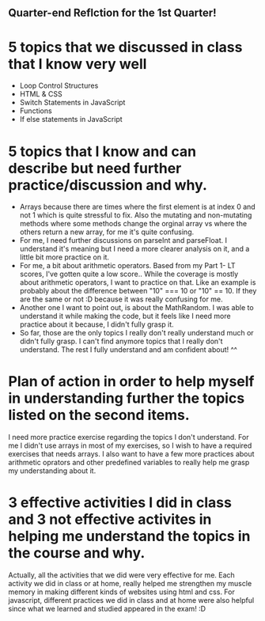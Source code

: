 ## Quarter-end Reflction for the 1st Quarter!

#  5 topics that we discussed in class that I know very well
* Loop Control Structures 
* HTML & CSS
* Switch Statements in JavaScript
* Functions
* If else statements in JavaScript

# 5 topics that I know and can describe but need further practice/discussion and why.
* Arrays because there are times where the first element is at index 0 and not 1 which is quite stressful to fix. Also the mutating and non-mutating methods where some methods change the orginal array vs where the others return a new array, for me it's quite confusing.
* For me, I need further discussions on parseInt and parseFloat. I understand it's meaning but I need a more clearer analysis on it, and a little bit more practice on it.
* For me, a bit about arithmetic operators. Based from my Part 1- LT scores, I've gotten quite a low score.. While the coverage is mostly about arithmetic operators, I want to practice on that. Like an example is probably about the difference between "10" === 10 or "10" == 10. If they are the same or not :D because it was really confusing for me.
* Another one I want to point out, is about the MathRandom. I was able to understand it while making the code, but it feels like I need more practice about it because, I didn't fully grasp it.
* So far, those are the only topics I really don't really understand much or didn't fully grasp. I can't find anymore topics that I really don't understand. The rest I fully understand and am confident about! ^^ 

# Plan of action in order to help myself in understanding further the topics listed on the second items.
I need more practice exercise regarding the topics I don't understand. For me I didn't use arrays in most of my exercises, so I wish to have a required exercises that needs arrays. I also want to have a few more practices about arithmetic oprators and other predefined variables to really help me grasp my understanding about it.

# 3 effective activities I did in class and 3 not effective activites in helping me understand the topics in the course and why.
Actually, all the activities that we did were very effective for me. Each activity we did in class or at home, really helped me strengthen my muscle memory in making different kinds of websites using html and css. For javascript, different practices we did in class and at home were also helpful since what we learned and studied appeared in the exam! :D
